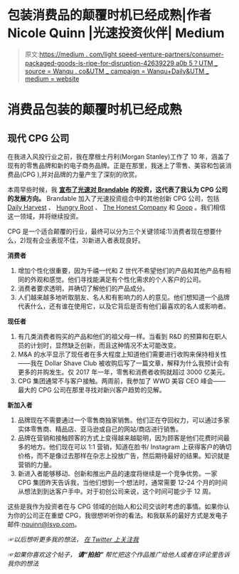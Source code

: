 # 包装消费品的颠覆时机已经成熟|作者 Nicole Quinn |光速投资伙伴| Medium

> 原文:[https://medium . com/light speed-venture-partners/consumer-packaged-goods-is-ripe-for-disruption-42639229 a0b 5？UTM _ source = Wanqu . co&UTM _ campaign = Wanqu+Daily&UTM _ medium = website](https://medium.com/lightspeed-venture-partners/consumer-packaged-goods-are-ripe-for-disruption-42639229a0b5?utm_source=wanqu.co&utm_campaign=Wanqu+Daily&utm_medium=website)

# 消费品包装的颠覆时机已经成熟

## 现代 CPG 公司



在我进入风投行业之前，我在摩根士丹利(Morgan Stanley)工作了 10 年，涵盖了现有的零售品牌和新的电子商务品牌。正是在那里，我迷上了零售、美容和包装消费品(CPG ),并对品牌的力量产生了深刻的欣赏。

本周早些时候，我 [**宣布了光速对 Brandable**](https://medium.com/p/801b587a9e4f/edit) **的投资，这代表了我认为 CPG 公司的发展方向。** Brandable 加入了光速投资组合中的其他创新 CPG 公司，包括 [Daily Harvest](/lightspeed-venture-partners/the-future-is-frozen-90a8eab4637e) 、 [Hungry Root](https://www.forbes.com/sites/bizcarson/2018/03/22/hungryroot-series-b-funding/#10c11872469f) 、 [The Honest Company](https://lsvp.com/portfolio/the-honest-company/) 和 [Goop](/lightspeed-venture-partners/gwyneth-paltrows-goop-is-the-next-true-luxury-brand-8d9958dddbdd) 。我们相信这一领域，并将继续投资。

CPG 是一个适合颠覆的行业，最终可以分为三个关键领域:1)消费者现在想要什么，2)现有企业表现不佳，3)新进入者表现良好。

**消费者**

1.  增加个性化很重要，因为千禧一代和 Z 世代不希望他们的产品和其他产品有相同的外观和感觉。他们寻找能满足有个性化需求的个人客户的公司。
2.  消费者要求透明，并确切了解他们的产品成分。
3.  人们越来越多地听取朋友、名人和有影响力的人的意见。他们想知道一个品牌代表什么，还有谁在使用它，以及它背后是否有他们最喜欢的名人或影响者。

**现任者**

1.  有几类消费者购买的产品和他们的祖父母一样。当看到 R&D 的预算和在职人员的计划时，显然缺乏创新，而且这种情况不太可能改变。
2.  M&A 的水平显示了现任者在多大程度上知道他们需要进行收购来保持相关性——我在 Dollar Shave Club 被收购后写了一篇文章，解释为什么我预计会有更多的并购发生。仅 2017 年一年，零售和消费者收购就超过 3000 亿美元。
3.  CPG 集团通常不与客户接触。两周前，我参加了 WWD 美容 CEO 峰会——最大的 CPG 公司在那里寻找对新兴客户趋势的见解。

**新加入者**

1.  品牌现在不需要通过一个零售商独家销售。他们正在夺回权力，可以通过多家实体零售商、精品店、亚马逊或自己的网站/商店进行销售。
2.  品牌在营销和接触顾客的方式上变得越来越聪明，因为顾客是他们花费时间最多的地方。他们现在可以 1:1 营销，知道在脸书/ Instagram 上获得客户的确切价格，而不是像过去那样在杂志上投放广告，然后期待最好的结果。知识就是营销的力量。
3.  新进入者能够移动、创新和推出产品的速度将继续是一个竞争优势。一家 CPG 集团昨天告诉我，当他们想到一个想法时，通常需要 12-24 个月的时间从想法到到达客户手中。对于初创公司来说，这个时间可能少于 12 周。

这些是我作为投资者在与 CPG 领域的创始人和公司交谈时考虑的事情。如果你认为你的公司正在重塑 CPG，我很想听听你的看法。和我联系的最好方式是发电子邮件:nquinn@lsvp.com。

*☞以后想听更多我的想法，* [*在 Twitter 上关注我*](https://twitter.com/nik_quinn?lang=en)

*☞如果你喜欢这个帖子，* ***请“拍拍”*** *帮忙把这个作品推广给他人或者在评论里告诉我你的想法*

